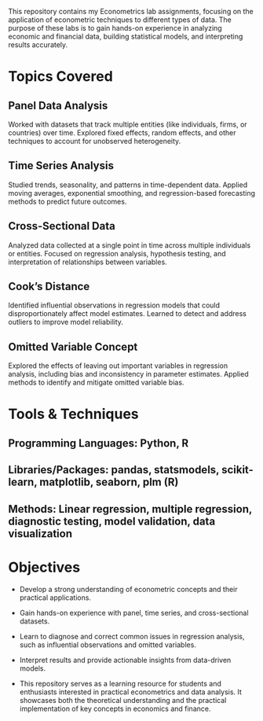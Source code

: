This repository contains my Econometrics lab assignments, focusing on the application of econometric techniques to different types of data. The purpose of these labs is to gain hands-on experience in analyzing economic and financial data, building statistical models, and interpreting results accurately.

# Topics Covered

## Panel Data Analysis
Worked with datasets that track multiple entities (like individuals, firms, or countries) over time. Explored fixed effects, random effects, and other techniques to account for unobserved heterogeneity.

## Time Series Analysis
Studied trends, seasonality, and patterns in time-dependent data. Applied moving averages, exponential smoothing, and regression-based forecasting methods to predict future outcomes.

## Cross-Sectional Data
Analyzed data collected at a single point in time across multiple individuals or entities. Focused on regression analysis, hypothesis testing, and interpretation of relationships between variables.

## Cook’s Distance
Identified influential observations in regression models that could disproportionately affect model estimates. Learned to detect and address outliers to improve model reliability.

## Omitted Variable Concept
Explored the effects of leaving out important variables in regression analysis, including bias and inconsistency in parameter estimates. Applied methods to identify and mitigate omitted variable bias.

# Tools & Techniques

## Programming Languages: Python, R

## Libraries/Packages: pandas, statsmodels, scikit-learn, matplotlib, seaborn, plm (R)

## Methods: Linear regression, multiple regression, diagnostic testing, model validation, data visualization

# Objectives

- Develop a strong understanding of econometric concepts and their practical applications.

- Gain hands-on experience with panel, time series, and cross-sectional datasets.

- Learn to diagnose and correct common issues in regression analysis, such as influential observations and omitted variables.

- Interpret results and provide actionable insights from data-driven models.

- This repository serves as a learning resource for students and enthusiasts interested in practical econometrics and data analysis. It showcases both the theoretical understanding and the practical implementation of key concepts in economics and finance.
